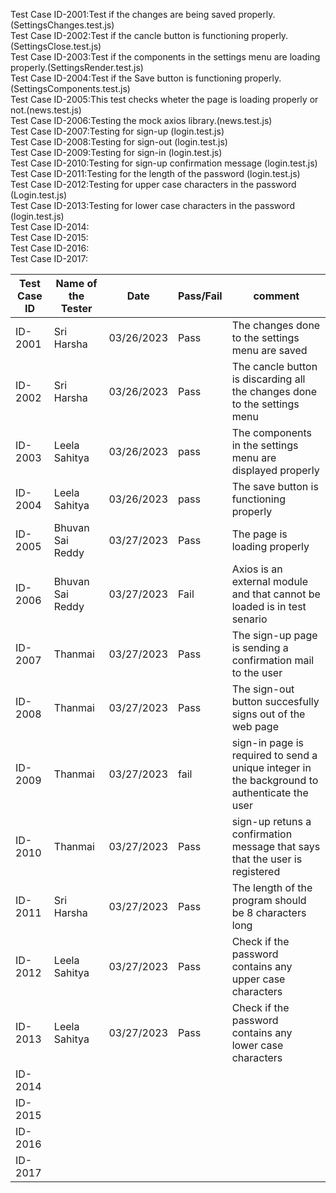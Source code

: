Test Case ID-2001:Test if the changes are being saved properly.(SettingsChanges.test.js)<br>
Test Case ID-2002:Test if the cancle button is functioning properly.(SettingsClose.test.js)<br>
Test Case ID-2003:Test if the components in the settings menu are loading properly.(SettingsRender.test.js)<br>
Test Case ID-2004:Test if the Save button is functioning properly.(SettingsComponents.test.js)<br>
Test Case ID-2005:This test checks wheter the page is loading properly or not.(news.test.js) <br>
Test Case ID-2006:Testing the mock axios library.(news.test.js)<br>
Test Case ID-2007:Testing for sign-up (login.test.js)<br>
Test Case ID-2008:Testing for sign-out (login.test.js)<br>
Test Case ID-2009:Testing for sign-in (login.test.js)<br>
Test Case ID-2010:Testing for sign-up confirmation message (login.test.js)<br>
Test Case ID-2011:Testing for the length of the password (login.test.js)<br>
Test Case ID-2012:Testing for upper case characters in the password (Login.test.js)<br>
Test Case ID-2013:Testing for lower case characters in the password (login.test.js)<br>
Test Case ID-2014:<br>
Test Case ID-2015:<br>
Test Case ID-2016:<br>
Test Case ID-2017:<br>

| Test Case ID | Name of the Tester |Date| Pass/Fail | comment |
|---|---|---|---|---|
|ID-2001|Sri Harsha|03/26/2023|Pass|The changes done to the settings menu are saved|
|ID-2002|Sri Harsha|03/26/2023|Pass|The cancle button is discarding all the changes done to the settings menu|
|ID-2003|Leela Sahitya|03/26/2023|pass|The components in the settings menu are displayed properly|
|ID-2004|Leela Sahitya|03/26/2023|pass|The save button is functioning properly|
|ID-2005|Bhuvan Sai Reddy|03/27/2023|Pass|The page is loading properly|
|ID-2006|Bhuvan Sai Reddy|03/27/2023|Fail|Axios is an external module and that cannot be loaded is in test senario|
|ID-2007|Thanmai|03/27/2023|Pass|The sign-up page is sending a confirmation mail to the user|
|ID-2008|Thanmai|03/27/2023|Pass|The sign-out button succesfully signs out of the web page|
|ID-2009|Thanmai|03/27/2023|fail|sign-in page is required to send a unique integer in the background to authenticate the user|
|ID-2010|Thanmai|03/27/2023|Pass|sign-up retuns a confirmation message that says that the user is registered|
|ID-2011|Sri Harsha|03/27/2023|Pass|The length of the program should be 8 characters long|
|ID-2012|Leela Sahitya|03/27/2023|Pass|Check if the password contains any upper case characters|
|ID-2013|Leela Sahitya|03/27/2023|Pass|Check if the password contains any lower case characters|
|ID-2014|||||
|ID-2015|||||
|ID-2016|||||
|ID-2017|||||

